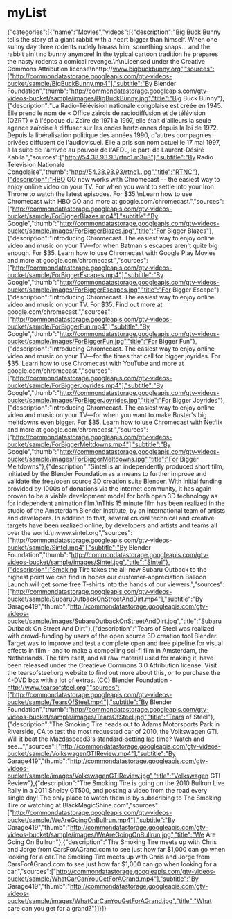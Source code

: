 # myList
{"categories":[{"name":"Movies","videos":[{"description":"Big Buck Bunny tells the story of a giant rabbit with a heart bigger than himself. When one sunny day three rodents rudely harass him, something snaps... and the rabbit ain't no bunny anymore! In the typical cartoon tradition he prepares the nasty rodents a comical revenge.\n\nLicensed under the Creative Commons Attribution license\nhttp://www.bigbuckbunny.org","sources":["http://commondatastorage.googleapis.com/gtv-videos-bucket/sample/BigBuckBunny.mp4"],"subtitle":"By Blender Foundation","thumb":"http://commondatastorage.googleapis.com/gtv-videos-bucket/sample/images/BigBuckBunny.jpg","title":"Big Buck Bunny"},{"description":"La Radio-Télévision nationale congolaise est créée en 1945. Elle prend le nom de « Office zaïrois de radiodiffusion et de télévision (OZRT) » à l'époque du Zaïre de 1971 à 1997, elle était d'ailleurs la seule agence zaïroise à diffuser sur les ondes hertziennes depuis la loi de 1972. Depuis la libéralisation politique des années 1990, d'autres compagnies privées diffusent de l'audiovisuel. Elle a pris son nom actuel le 17 mai 1997, à la suite de l'arrivée au pouvoir de l'AFDL, le parti de Laurent-Désiré Kabila.","sources":["http://54.38.93.93/rtnc1.m3u8"],"subtitle":"By Radio Television Nationale Congolaise","thumb":"http://54.38.93.93/rtnc1..jpg","title":"RTNC"},{"description":"HBO GO now works with Chromecast -- the easiest way to enjoy online video on your TV. For when you want to settle into your Iron Throne to watch the latest episodes. For $35.\nLearn how to use Chromecast with HBO GO and more at google.com/chromecast.","sources":["http://commondatastorage.googleapis.com/gtv-videos-bucket/sample/ForBiggerBlazes.mp4"],"subtitle":"By Google","thumb":"http://commondatastorage.googleapis.com/gtv-videos-bucket/sample/images/ForBiggerBlazes.jpg","title":"For Bigger Blazes"},{"description":"Introducing Chromecast. The easiest way to enjoy online video and music on your TV—for when Batman's escapes aren't quite big enough. For $35. Learn how to use Chromecast with Google Play Movies and more at google.com/chromecast.","sources":["http://commondatastorage.googleapis.com/gtv-videos-bucket/sample/ForBiggerEscapes.mp4"],"subtitle":"By Google","thumb":"http://commondatastorage.googleapis.com/gtv-videos-bucket/sample/images/ForBiggerEscapes.jpg","title":"For Bigger Escape"},{"description":"Introducing Chromecast. The easiest way to enjoy online video and music on your TV. For $35. Find out more at google.com/chromecast.","sources":["http://commondatastorage.googleapis.com/gtv-videos-bucket/sample/ForBiggerFun.mp4"],"subtitle":"By Google","thumb":"http://commondatastorage.googleapis.com/gtv-videos-bucket/sample/images/ForBiggerFun.jpg","title":"For Bigger Fun"},{"description":"Introducing Chromecast. The easiest way to enjoy online video and music on your TV—for the times that call for bigger joyrides. For $35. Learn how to use Chromecast with YouTube and more at google.com/chromecast.","sources":["http://commondatastorage.googleapis.com/gtv-videos-bucket/sample/ForBiggerJoyrides.mp4"],"subtitle":"By Google","thumb":"http://commondatastorage.googleapis.com/gtv-videos-bucket/sample/images/ForBiggerJoyrides.jpg","title":"For Bigger Joyrides"},{"description":"Introducing Chromecast. The easiest way to enjoy online video and music on your TV—for when you want to make Buster's big meltdowns even bigger. For $35. Learn how to use Chromecast with Netflix and more at google.com/chromecast.","sources":["http://commondatastorage.googleapis.com/gtv-videos-bucket/sample/ForBiggerMeltdowns.mp4"],"subtitle":"By Google","thumb":"http://commondatastorage.googleapis.com/gtv-videos-bucket/sample/images/ForBiggerMeltdowns.jpg","title":"For Bigger Meltdowns"},{"description":"Sintel is an independently produced short film, initiated by the Blender Foundation as a means to further improve and validate the free/open source 3D creation suite Blender. With initial funding provided by 1000s of donations via the internet community, it has again proven to be a viable development model for both open 3D technology as for independent animation film.\nThis 15 minute film has been realized in the studio of the Amsterdam Blender Institute, by an international team of artists and developers. In addition to that, several crucial technical and creative targets have been realized online, by developers and artists and teams all over the world.\nwww.sintel.org","sources":["http://commondatastorage.googleapis.com/gtv-videos-bucket/sample/Sintel.mp4"],"subtitle":"By Blender Foundation","thumb":"http://commondatastorage.googleapis.com/gtv-videos-bucket/sample/images/Sintel.jpg","title":"Sintel"},{"description":"Smoking Tire takes the all-new Subaru Outback to the highest point we can find in hopes our customer-appreciation Balloon Launch will get some free T-shirts into the hands of our viewers.","sources":["http://commondatastorage.googleapis.com/gtv-videos-bucket/sample/SubaruOutbackOnStreetAndDirt.mp4"],"subtitle":"By Garage419","thumb":"http://commondatastorage.googleapis.com/gtv-videos-bucket/sample/images/SubaruOutbackOnStreetAndDirt.jpg","title":"Subaru Outback On Street And Dirt"},{"description":"Tears of Steel was realized with crowd-funding by users of the open source 3D creation tool Blender. Target was to improve and test a complete open and free pipeline for visual effects in film - and to make a compelling sci-fi film in Amsterdam, the Netherlands. The film itself, and all raw material used for making it, have been released under the Creatieve Commons 3.0 Attribution license. Visit the tearsofsteel.org website to find out more about this, or to purchase the 4-DVD box with a lot of extras. (CC) Blender Foundation - http://www.tearsofsteel.org","sources":["http://commondatastorage.googleapis.com/gtv-videos-bucket/sample/TearsOfSteel.mp4"],"subtitle":"By Blender Foundation","thumb":"http://commondatastorage.googleapis.com/gtv-videos-bucket/sample/images/TearsOfSteel.jpg","title":"Tears of Steel"},{"description":"The Smoking Tire heads out to Adams Motorsports Park in Riverside, CA to test the most requested car of 2010, the Volkswagen GTI. Will it beat the Mazdaspeed3's standard-setting lap time? Watch and see...","sources":["http://commondatastorage.googleapis.com/gtv-videos-bucket/sample/VolkswagenGTIReview.mp4"],"subtitle":"By Garage419","thumb":"http://commondatastorage.googleapis.com/gtv-videos-bucket/sample/images/VolkswagenGTIReview.jpg","title":"Volkswagen GTI Review"},{"description":"The Smoking Tire is going on the 2010 Bullrun Live Rally in a 2011 Shelby GT500, and posting a video from the road every single day! The only place to watch them is by subscribing to The Smoking Tire or watching at BlackMagicShine.com","sources":["http://commondatastorage.googleapis.com/gtv-videos-bucket/sample/WeAreGoingOnBullrun.mp4"],"subtitle":"By Garage419","thumb":"http://commondatastorage.googleapis.com/gtv-videos-bucket/sample/images/WeAreGoingOnBullrun.jpg","title":"We Are Going On Bullrun"},{"description":"The Smoking Tire meets up with Chris and Jorge from CarsForAGrand.com to see just how far $1,000 can go when looking for a car.The Smoking Tire meets up with Chris and Jorge from CarsForAGrand.com to see just how far $1,000 can go when looking for a car.","sources":["http://commondatastorage.googleapis.com/gtv-videos-bucket/sample/WhatCarCanYouGetForAGrand.mp4"],"subtitle":"By Garage419","thumb":"http://commondatastorage.googleapis.com/gtv-videos-bucket/sample/images/WhatCarCanYouGetForAGrand.jpg","title":"What care can you get for a grand?"}]}]}
